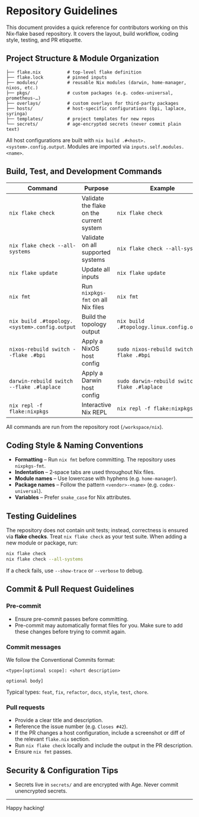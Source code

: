 # Repository Guidelines

This document provides a quick reference for contributors working on this
Nix‑flake based repository. It covers the layout, build workflow, coding
style, testing, and PR etiquette.

## Project Structure & Module Organization

```
├── flake.nix          # top‑level flake definition
├── flake.lock         # pinned inputs
├── modules/           # reusable Nix modules (darwin, home‑manager, nixos, etc.)
├── pkgs/              # custom packages (e.g. codex‑universal, prometheus‑…)
├── overlays/          # custom overlays for third‑party packages
├── hosts/             # host‑specific configurations (bpi, laplace, syringa)
├── templates/         # project templates for new repos
└── secrets/           # age‑encrypted secrets (never commit plain text)
```

All host configurations are built with `nix build .#<host>.<system>.config.output`.
Modules are imported via `inputs.self.modules.<name>`.

## Build, Test, and Development Commands

| Command | Purpose | Example |
|---------|---------|---------|
| `nix flake check` | Validate the flake on the current system | `nix flake check` |
| `nix flake check --all-systems` | Validate on all supported systems | `nix flake check --all-systems` |
| `nix flake update` | Update all inputs | `nix flake update` |
| `nix fmt` | Run `nixpkgs-fmt` on all Nix files | `nix fmt` |
| `nix build .#topology.<system>.config.output` | Build the topology output | `nix build .#topology.linux.config.output` |
| `nixos-rebuild switch --flake .#bpi` | Apply a NixOS host config | `sudo nixos-rebuild switch --flake .#bpi` |
| `darwin-rebuild switch --flake .#laplace` | Apply a Darwin host config | `sudo darwin-rebuild switch --flake .#laplace` |
| `nix repl -f flake:nixpkgs` | Interactive Nix REPL | `nix repl -f flake:nixpkgs` |

All commands are run from the repository root (`/workspace/nix`).

## Coding Style & Naming Conventions

- **Formatting** – Run `nix fmt` before committing. The repository uses
  `nixpkgs-fmt`.
- **Indentation** – 2‑space tabs are used throughout Nix files.
- **Module names** – Use lowercase with hyphens (e.g. `home‑manager`).
- **Package names** – Follow the pattern `<vendor>-<name>` (e.g. `codex-universal`).
- **Variables** – Prefer `snake_case` for Nix attributes.

## Testing Guidelines

The repository does not contain unit tests; instead, correctness is
ensured via **flake checks**. Treat `nix flake check` as your test
suite. When adding a new module or package, run:

```bash
nix flake check
nix flake check --all-systems
```

If a check fails, use `--show-trace` or `--verbose` to debug.

## Commit & Pull Request Guidelines

### Pre-commit

- Ensure pre-commit passes before committing.
- Pre-commit may automatically format files for you.
  Make sure to add these changes before trying to commit again.

### Commit messages

We follow the Conventional Commits format:

```
<type>[optional scope]: <short description>

optional body]
```

Typical types: `feat`, `fix`, `refactor`, `docs`, `style`, `test`, `chore`.

### Pull requests

- Provide a clear title and description.
- Reference the issue number (e.g. `Closes #42`).
- If the PR changes a host configuration, include a screenshot or
  diff of the relevant `flake.nix` section.
- Run `nix flake check` locally and include the output in the PR
  description.
- Ensure `nix fmt` passes.

## Security & Configuration Tips

- Secrets live in `secrets/` and are encrypted with Age. Never commit
  unencrypted secrets.

______________________________________________________________________

Happy hacking!
